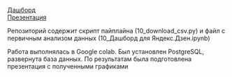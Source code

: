 [Дашборд](https://public.tableau.com/views/VaLe_dash_v01-01/Dashboard?:language=en-US&:display_count=n&:origin=viz_share_link)  
[Презентация](https://github.com/valeraleraleb/Yandex_educational_projects/blob/main/%D0%94%D0%B0%D1%88%D0%B1%D0%BE%D1%80%D0%B4/VaLe_dash_presentation_v01-01.pdf)

Репозиторий содержит скрипт пайплайна (10_download_csv.py) и файл с первичным анализом данных (10_Дашборд для Яндекс.Дзен.ipynb)

Работа выполнялась в Google colab. Был установлен PostgreSQL, развернута база данных. По результатам была подготовлена презентация с полученными графиками

